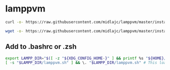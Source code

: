 # lamppvm



```sh
curl -o- https://raw.githubusercontent.com/midlajc/lamppvm/master/install.sh | bash
```
```sh
wget -o- https://raw.githubusercontent.com/midlajc/lamppvm/master/install.sh | bash
```

## Add to .bashrc or .zsh
```sh
export LAMPP_DIR="$([ -z "${XDG_CONFIG_HOME-}" ] && printf %s "${HOME}/.lamppvm" || printf %s "${XDG_CONFIG_HOME}/lamppvm")"
[ -s "$LAMPP_DIR/lamppvm.sh" ] && \. "$LAMPP_DIR/lamppvm.sh" # This loads lamppvm
```

